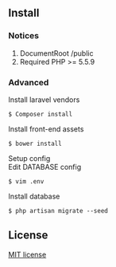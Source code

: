 

## Install

### Notices
1. DocumentRoot /public
2. Required PHP >= 5.5.9

### Advanced

Install laravel vendors
```
$ Composer install
```

Install front-end assets

```
$ bower install
```

Setup config    
Edit DATABASE config

```
$ vim .env
```

Install database

```
$ php artisan migrate --seed
```


## License

[MIT license](http://opensource.org/licenses/MIT) 
